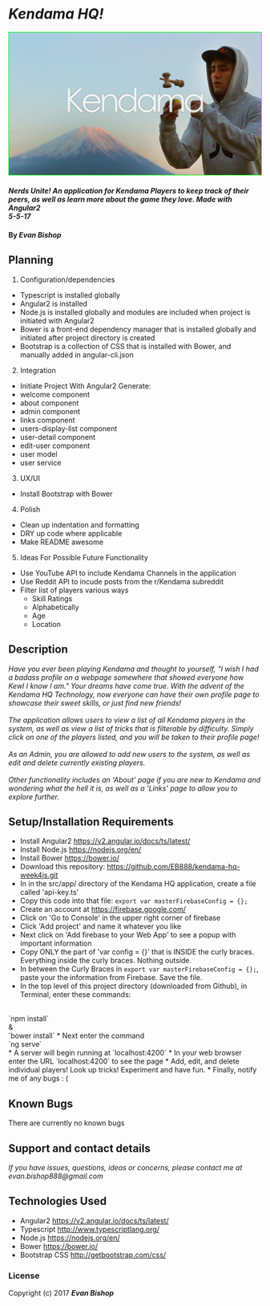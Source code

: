 <!-- # KendamaClubWeek4js

This project was generated with [Angular CLI](https://github.com/angular/angular-cli) version 1.0.0.

## Development server

Run `ng serve` for a dev server. Navigate to `http://localhost:4200/`. The app will automatically reload if you change any of the source files.

## Code scaffolding

Run `ng generate component component-name` to generate a new component. You can also use `ng generate directive/pipe/service/class/module`.

## Build

Run `ng build` to build the project. The build artifacts will be stored in the `dist/` directory. Use the `-prod` flag for a production build.

## Running unit tests

Run `ng test` to execute the unit tests via [Karma](https://karma-runner.github.io).

## Running end-to-end tests

Run `ng e2e` to execute the end-to-end tests via [Protractor](http://www.protractortest.org/).
Before running the tests make sure you are serving the app via `ng serve`.

## Further help

To get more help on the Angular CLI use `ng help` or go check out the [Angular CLI README](https://github.com/angular/angular-cli/blob/master/README.md). -->
# _Kendama HQ!_
  <p align="center">
    <img style="border: 1px solid #00ff00" src="./src/assets/kendamareadme.jpeg"/>
  </p>

#### _Nerds Unite! An application for Kendama Players to keep track of their peers, as well as learn more about the game they love. Made with Angular2 <br> 5-5-17_

#### By _**Evan Bishop**_

## Planning

1. Configuration/dependencies

  * Typescript is installed globally
  * Angular2 is installed
  * Node.js is installed globally and modules are included when project is initiated with Angular2
  * Bower is a front-end dependency manager that is installed globally and initiated after project directory is created
  * Bootstrap is a collection of CSS that is installed with Bower, and manually added in angular-cli.json


2. Integration

  * Initiate Project With Angular2
    Generate:
  * welcome component
  * about component
  * admin component
  * links component
  * users-display-list component
  * user-detail component
  * edit-user component
  * user model
  * user service


3. UX/UI

  * Install Bootstrap with Bower


4. Polish

  * Clean up indentation and formatting
  * DRY up code where applicable
  * Make README awesome


5. Ideas For Possible Future Functionality

  * Use YouTube API to include Kendama Channels in the application
  * Use Reddit API to incude posts from the r/Kendama subreddit
  * Filter list of players various ways
    * Skill Ratings
    * Alphabetically
    * Age
    * Location


## Description

_Have you ever been playing Kendama and thought to yourself, "I wish I had a badass profile on a webpage somewhere that showed everyone how Kewl I know I am." Your dreams have come true. With the advent of the Kendama HQ Technology, now everyone can have their own profile page to showcase their sweet skills, or just find new friends!
<br>
<br>
The application allows users to view a list of all Kendama players in the system, as well as view a list of tricks that is filterable by difficulty. Simply click on one of the players listed, and you will be taken to their profile page!
<br>
<br>
As an Admin, you are allowed to add new users to the system, as well as edit and delete currently existing players.
<br>
<br>
Other functionality includes an 'About' page if you are new to Kendama and wondering what the hell it is, as well as a 'Links' page to allow you to explore further._

<!-- | Behavior | Input Example  | Output Example  |
|---|---|---|
|  |  |  |
|  |  |  |
|  |  |  |
|  |  |  | -->

## Setup/Installation Requirements

* Install Angular2 https://v2.angular.io/docs/ts/latest/
* Install Node.js https://nodejs.org/en/
* Install Bower https://bower.io/
* Download this repository: https://github.com/EB888/kendama-hq-week4js.git
* In in the src/app/ directory of the Kendama HQ application, create a file called 'api-key.ts'
* Copy this code into that file: `export var masterFirebaseConfig = {};`
* Create an account at https://firebase.google.com/
* Click on 'Go to Console' in the upper right corner of firebase
* Click 'Add project' and name it whatever you like
* Next click on 'Add firebase to your Web App' to see a popup with important information
* Copy ONLY the part of 'var config = {}' that is INSIDE the curly braces. Everything inside the curly braces. Nothing outside.
* In between the Curly Braces in `export var masterFirebaseConfig = {};`, paste your the information from Firebase. Save the file.
* In the top level of this project directory (downloaded from Github), in Terminal, enter these commands:
<br>
`npm install`
<br>
&
<br>
`bower install`
* Next enter the command
<br>
`ng serve`
<br>
* A server will begin running at `localhost:4200`
* In your web browser enter the URL `localhost:4200` to see the page
* Add, edit, and delete individual players! Look up tricks! Experiment and have fun.
* Finally, notify me of any bugs : (

<!-- _{Leave nothing to chance! You want it to be easy for potential users, employers and collaborators to run your app. Do I need to run a server? How should I set up my databases? Is there other code this app depends on?}_ -->

## Known Bugs

There are currently no known bugs

<!-- _{Are there issues that have not yet been resolved that you want to let users know you know?  Outline any issues that would impact use of your application.  Share any workarounds that are in place. }_ -->

## Support and contact details

<!-- _{Let people know what to do if they run into any issues or have questions, ideas or concerns.  Encourage them to contact you or make a contribution to the code.}_ -->

_If you have issues, questions, ideas or concerns, please contact me at evan.bishop888@gmail.com_

## Technologies Used

* Angular2 https://v2.angular.io/docs/ts/latest/
* Typescript http://www.typescriptlang.org/
* Node.js https://nodejs.org/en/
* Bower https://bower.io/
* Bootstrap CSS http://getbootstrap.com/css/

<!-- _{Tell me about the languages and tools you used to create this app. Assume that I know you probably used HTML and CSS. If you did something really cool using only HTML, point that out.}_ -->

### License

<!-- *{Determine the license under which this application can be used.  See below for more details on licensing.}* -->

Copyright (c) 2017 **_Evan Bishop_**
